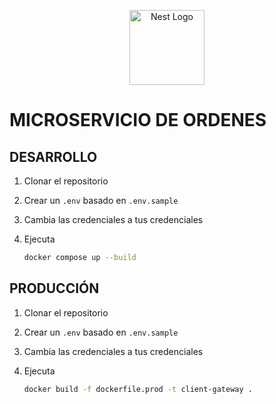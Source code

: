 <p align="center">
  <a href="http://nestjs.com/" target="blank"><img src="https://nestjs.com/img/logo-small.svg" width="120" alt="Nest Logo" /></a>
</p>

# MICROSERVICIO DE ORDENES

## DESARROLLO

1. Clonar el repositorio
2. Crear un `.env` basado en `.env.sample`
3. Cambia las credenciales a tus credenciales
4. Ejecuta

    ```bash
    docker compose up --build
    ```

## PRODUCCIÓN

1. Clonar el repositorio
2. Crear un `.env` basado en `.env.sample`
3. Cambia las credenciales a tus credenciales
4. Ejecuta

    ```bash
    docker build -f dockerfile.prod -t client-gateway .
    ```
